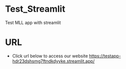 # Test_Streamlit
Test MLL app with streamlit

# URL
- Click url below to access our website
https://testapp-hdr23dshsmg7ftndkdyyke.streamlit.app/